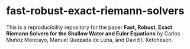 # fast-robust-exact-riemann-solvers
This is a reproducibility repository for the paper **Fast, Robust, Exact Riemann Solvers for the Shallow Water and Euler Equations** by Carlos Muñoz Moncayo, Manuel Quezada de Luna, and David I. Ketcheson.

